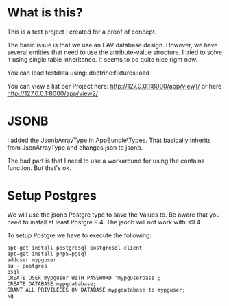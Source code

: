 What is this?
===============

This is a test project I created for a proof of concept.

The basic issue is that we use an EAV database design. However, we have several entities that need to use the attribute-value structure.
I tried to solve it using single table inheritance. It seems to be quite nice right now.

You can load testdata using: doctrine:fixtures:load

You can view a list per Project here: http://127.0.0.1:8000/app/view1/<ProjectId> or here http://127.0.0.1:8000/app/view2/<ProjectId>

JSONB
===============

I added the JsonbArrayType in AppBundle\Types. That basically inherits from JsonArrayType and changes json to jsonb.

The bad part is that I need to use a workaround for using the contains function. But that's ok. 



Setup Postgres
===============

We will use the jsonb Postgre type to save the Values to.
Be aware that you need to install at least Postgre 9.4. The jsonb will not work with <9.4

To setup Postgre we have to execute the following:

```
apt-get install postgresql postgresql-client
apt-get install php5-pgsql
adduser mypguser
su - postgres
psql
CREATE USER mypguser WITH PASSWORD 'mypguserpass';
CREATE DATABASE mypgdatabase;
GRANT ALL PRIVILEGES ON DATABASE mypgdatabase to mypguser;
\q
```
